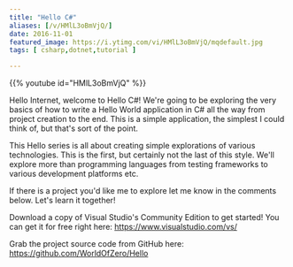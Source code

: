 ```yaml
---
title: "Hello C#"
aliases: [/v/HMlL3oBmVjQ/]
date: 2016-11-01
featured_image: https://i.ytimg.com/vi/HMlL3oBmVjQ/mqdefault.jpg
tags: [ csharp,dotnet,tutorial ]

---
```


{{% youtube id="HMlL3oBmVjQ" %}}

Hello Internet, welcome to Hello C#! We're going to be exploring the very basics of how to write a Hello World application in C# all the way from project creation to the end. This is a simple application, the simplest I could think of, but that's sort of the point.

This Hello series is all about creating simple explorations of various technologies. This is the first, but certainly not the last of this style. We'll explore more than programming languages from testing frameworks to various development platforms etc.

If there is a project you'd like me to explore let me know in the comments below. Let's learn it together!

Download a copy of Visual Studio's Community Edition to get started! You can get it for free right here: https://www.visualstudio.com/vs/

Grab the project source code from GitHub here: https://github.com/WorldOfZero/Hello